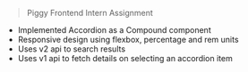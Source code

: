 > Piggy Frontend Intern Assignment

- Implemented Accordion as a Compound component
- Responsive design using flexbox, percentage and rem units
- Uses v2 api to search results
- Uses v1 api to fetch details on selecting an accordion item
